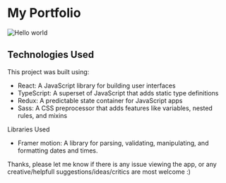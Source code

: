 
# My Portfolio

![Hello world](https://res.cloudinary.com/dsperrtyj/image/upload/v1682335602/portfolio-post_msmgxt.png)

## Technologies Used

This project was built using:

- React: A JavaScript library for building user interfaces
- TypeScript: A superset of JavaScript that adds static type definitions
- Redux: A predictable state container for JavaScript apps
- Sass: A CSS preprocessor that adds features like variables, nested rules, and mixins

Libraries Used
- Framer motion: A library for parsing, validating, manipulating, and formatting dates and times.

Thanks, please let me know if there is any issue viewing the app, or any creative/helpfull suggestions/ideas/critics are most welcome :)
